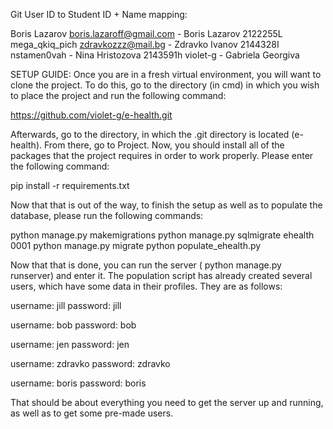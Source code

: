 Git User ID to Student ID + Name mapping:

Boris Lazarov <boris.lazaroff@gmail.com>  - Boris Lazarov 2122255L
mega_qkiq_pich <zdravkozzz@mail.bg> - Zdravko Ivanov  2144328I
nstamen0vah - Nina Hristozova 2143591h
violet-g - Gabriela Georgiva

SETUP GUIDE:
Once you are in a fresh virtual environment, you will want to clone the project. To do this, go to the directory (in cmd) in which you wish
to place the project and run the following command:

https://github.com/violet-g/e-health.git

Afterwards, go to the directory, in which the .git directory is located (e-health). From there, go to Project.
Now, you should install all of the packages that the project requires in order to work properly. Please enter the following command:

pip install -r requirements.txt

Now that that is out of the way, to finish the setup as well as to populate the database, please run the following commands:

python manage.py makemigrations
python manage.py sqlmigrate ehealth 0001
python manage.py migrate
python populate_ehealth.py

Now that that is done, you can run the server ( python manage.py runserver) and enter it.
The population script has already created several users, which have some data in their profiles. They are as follows:

username: jill
password: jill

username: bob
password: bob

username: jen
password: jen

username: zdravko
password: zdravko

username: boris
password: boris

That should be about everything you need to get the server up and running, as well as to get some pre-made users.


